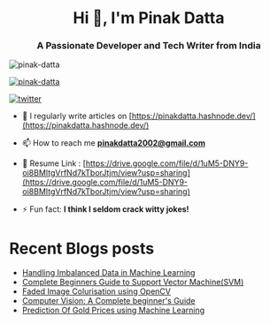 <h1 align="center">Hi 👋, I'm Pinak Datta</h1>
<h3 align="center">A Passionate Developer and Tech Writer from India</h3>

<p align="left"> <img src="https://komarev.com/ghpvc/?username=pinak-datta&label=Profile%20views&color=0e75b6&style=flat" alt="pinak-datta" /> </p>

<p align="left"> <a href="https://github.com/ryo-ma/github-profile-trophy"><img src="https://github-profile-trophy.vercel.app/?username=pinak-datta" alt="pinak-datta" /></a> </p>

<p align="left">    <a href="https://twitter.com/pinakdatta2002"><img alt="twitter" src="https://img.shields.io/badge/twitter-00ACEE?style=for-the-badge&logo=twitter&logoColor=white"></a>
 </p>

- 📝 I regularly write articles on [https://pinakdatta.hashnode.dev/](https://pinakdatta.hashnode.dev/)

- 📫 How to reach me **pinakdatta2002@gmail.com**

- 📄 Resume Link : [https://drive.google.com/file/d/1uM5-DNY9-oi8BMItgVrfNd7kTborJtjm/view?usp=sharing](https://drive.google.com/file/d/1uM5-DNY9-oi8BMItgVrfNd7kTborJtjm/view?usp=sharing)

- ⚡ Fun fact: **I think I seldom crack witty jokes!**

# Recent Blogs posts
<!-- HASHNODE_BLOG:START -->
- [Handling Imbalanced Data in Machine Learning](https://pinakdatta.hashnode.dev/handling-imbalanced-data-in-machine-learning)
- [Complete Beginners Guide to Support Vector Machine(SVM)](https://pinakdatta.hashnode.dev/complete-beginners-guide-to-support-vector-machinesvm)
- [Faded Image Colurisation using OpenCV](https://pinakdatta.hashnode.dev/faded-image-colourisation-using-opencv)
- [Computer Vision: A Complete beginner's Guide](https://pinakdatta.hashnode.dev/computer-vision-a-complete-beginners-guide)
- [Prediction Of Gold Prices using Machine Learning](https://pinakdatta.hashnode.dev/prediction-of-gold-prices-using-machine-learning)
